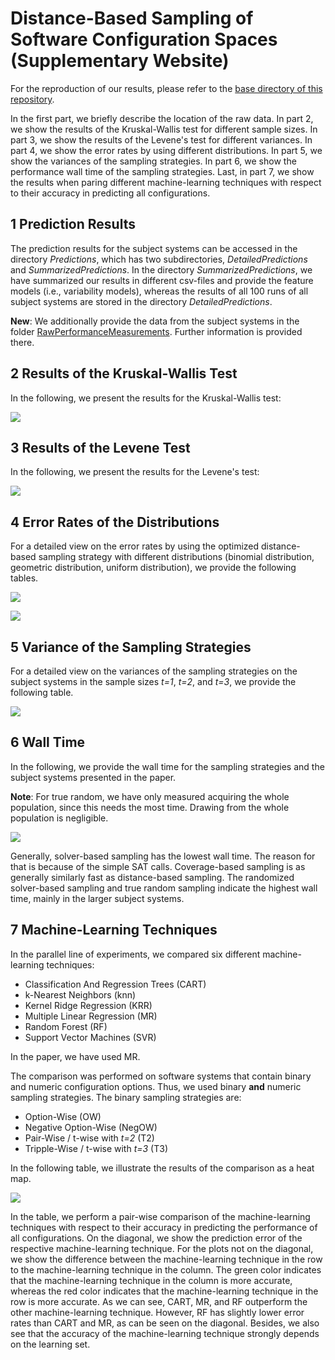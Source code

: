 # Distance-Based Sampling of Software Configuration Spaces (Supplementary Website)

For the reproduction of our results, please refer to the [base directory of this repository](https://github.com/se-passau/Distance-Based_Data).

In the first part, we briefly describe the location of the raw data.
In part 2, we show the results of the Kruskal-Wallis test for different sample sizes.
In part 3, we show the results of the Levene's test for different variances.
In part 4, we show the error rates by using different distributions.
In part 5, we show the variances of the sampling strategies. 
In part 6, we show the performance wall time of the sampling strategies.
Last, in part 7, we show the results when paring different machine-learning techniques with respect to their accuracy in predicting all configurations. 

## 1 Prediction Results

The prediction results for the subject systems can be accessed in the directory *Predictions*, which has two subdirectories, *DetailedPredictions* and *SummarizedPredictions*.
In the directory *SummarizedPredictions*, we have summarized our results in different csv-files and provide the feature models (i.e., variability models), whereas the results of all 100 runs of all subject systems are stored in the directory *DetailedPredictions*.

**New**: We additionally provide the data from the subject systems in the folder [RawPerformanceMeasurements](RawPerformanceMeasurements/). Further information is provided there.

## 2 Results of the Kruskal-Wallis Test

In the following, we present the results for the Kruskal-Wallis test:

![](./kruskalTable.png)

## 3 Results of the Levene Test

In the following, we present the results for the Levene's test:

![](./leveneTable.png)

## 4 Error Rates of the Distributions

For a detailed view on the error rates by using the optimized distance-based sampling strategy with different distributions (binomial distribution, geometric distribution, uniform distribution), we provide the following tables.

![](./Results_binomial_geometric.png)

![](./Statistic_binomial_geometric.png)

## 5 Variance of the Sampling Strategies

For a detailed view on the variances of the sampling strategies on the subject systems in the sample sizes *t=1*, *t=2*, and *t=3*, we provide the following table.

![](./Variances.png)


## 6 Wall Time

In the following, we provide the wall time for the sampling strategies and the subject systems presented in the paper.

**Note**: For true random, we have only measured acquiring the whole population, since this needs the most time.
Drawing from the whole population is negligible.

[![](https://i.ibb.co/74bX5Zd/performance.png)](https://i.ibb.co/74bX5Zd/performance.png)

Generally, solver-based sampling has the lowest wall time. The reason for that is because of the simple SAT calls. 
Coverage-based sampling is as generally similarly fast as distance-based sampling.
The randomized solver-based sampling and true random sampling indicate the highest wall time, mainly in the larger subject systems.

## 7 Machine-Learning Techniques

In the parallel line of experiments, we compared six different machine-learning techniques:
* Classification And Regression Trees (CART)
* k-Nearest Neighbors (knn)
* Kernel Ridge Regression (KRR)
* Multiple Linear Regression (MR)
* Random Forest (RF)
* Support Vector Machines (SVR)

In the paper, we have used MR.

The comparison was performed on software systems that contain binary and numeric configuration options.
Thus, we used binary **and** numeric sampling strategies.
The binary sampling strategies are:
* Option-Wise (OW)
* Negative Option-Wise (NegOW)
* Pair-Wise / t-wise with *t=2* (T2)
* Tripple-Wise / t-wise with *t=3* (T3)

In the following table, we illustrate the results of the comparison as a heat map.

![](./Machine_Learning_Techniques.png)

In the table, we perform a pair-wise comparison of the machine-learning techniques with respect to their accuracy in predicting the performance of all configurations. On the diagonal, we show the prediction error of the respective machine-learning technique. 
For the plots not on the diagonal, we show the difference between the machine-learning technique in the row to the machine-learning technique in the column. 
The green color indicates that the machine-learning technique in the column is more accurate, whereas the red color indicates that the machine-learning technique in the row is more accurate. 
As we can see, CART, MR, and RF outperform the other machine-learning technique. 
However, RF has slightly lower error rates than CART and MR, as can be seen on the diagonal. 
Besides, we also see that the accuracy of the machine-learning technique strongly depends on the learning set. 
